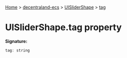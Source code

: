 [Home](./index) &gt; [decentraland-ecs](./decentraland-ecs.md) &gt; [UISliderShape](./decentraland-ecs.uislidershape.md) &gt; [tag](./decentraland-ecs.uislidershape.tag.md)

# UISliderShape.tag property


**Signature:**
```javascript
tag: string
```
